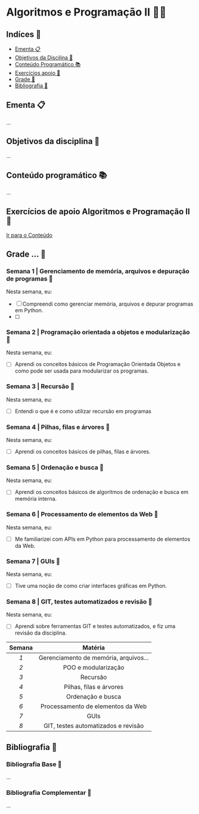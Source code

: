 # Algoritmos e Programação II 👩‍💻
## Indíces 📌

- [Ementa 📋](#ementa-) 
- [Objetivos da Discilina 🎯](#objetivos-da-disciplina-) 
- [Conteúdo Programático 📚](#conteúdo-programático-) 
- [Exercícios apoio 💪](#exercícios-de-apoio-algoritmos-e-programação-de-computadores-ii-) 
- [Grade 📅](#grade-algoritmos-e-programação-de-computadores-i-) 
- [Bibliografia 📖](#bibliografia-) 

## Ementa 📋
...

## Objetivos da disciplina 🎯
...

## Conteúdo programático 📚
...

## Exercícios de apoio Algoritmos e Programação II 💪
[Ir para o Conteúdo](Template-de-conteudo/Exercicios-de-apoio/)

## Grade ... 📅

### Semana 1 | Gerenciamento de memória, arquivos e depuração de programas 📅
Nesta semana, eu:
- [ ] Compreendi como gerenciar memória, arquivos e depurar programas em Python.
- [ ] 
### Semana 2 | Programação orientada a objetos e modularização 📅
Nesta semana, eu:
- [ ] Aprendi os conceitos básicos de Programação Orientada Objetos e como pode ser usada para modularizar os programas.

### Semana 3 | Recursão 📅
Nesta semana, eu:
- [ ] Entendi o que é e como utilizar recursão em programas

### Semana 4 | Pilhas, filas e árvores 📅
Nesta semana, eu:
- [ ] Aprendi os conceitos básicos de pilhas, filas e árvores.

### Semana 5 | Ordenação e busca 📅
Nesta semana, eu:
- [ ] Aprendi os conceitos básicos de algoritmos de ordenação e busca em memória interna.

### Semana 6 | Processamento de elementos da Web 📅
Nesta semana, eu:
- [ ] Me familiarizei com APIs em Python para processamento
de elementos da Web.

### Semana 7 | GUIs 📅
Nesta semana, eu:
- [ ] Tive uma noção de como criar interfaces gráficas em Python.

### Semana 8 | GIT, testes automatizados e revisão 📅
Nesta semana, eu:
- [ ] Aprendi sobre ferramentas GIT e testes automatizados, e fiz uma revisão da disciplina.

| **Semana** 	| **Matéria** 	|
|:----------:	|:-----------:	|
|     _1_    	|     Gerenciamento de memória, arquivos...     |
|     _2_    	|     POO e modularização                       |
|     _3_    	|     Recursão                                 	|
|     _4_    	|     Pilhas, filas e árvores                  	|
|     _5_    	|     Ordenação e busca                       	|
|     _6_    	|     Processamento de elementos da Web        	|
|     _7_    	|     GUIs                                     	|
|     _8_    	|     GIT, testes automatizados e revisão     	|

## Bibliografia 📖
### Bibliografia Base 📖
...

### Bibliografia Complementar 📖
...
